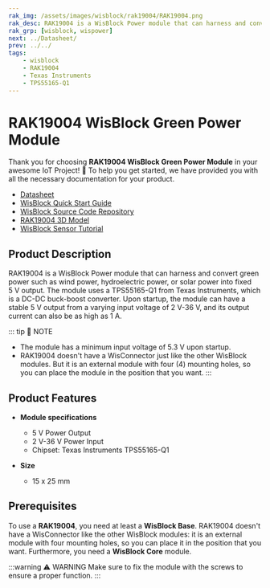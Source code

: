 ```yaml
---
rak_img: /assets/images/wisblock/rak19004/RAK19004.png
rak_desc: RAK19004 is a WisBlock Power module that can harness and convert green power such as wind power, hyroelectric power, or solar power into fixed 5V output.
rak_grp: [wisblock, wispower]
next: ../Datasheet/
prev: ../../
tags:
    - wisblock
    - RAK19004
    - Texas Instruments
    - TPS55165-Q1
---
```



# RAK19004 WisBlock Green Power Module

Thank you for choosing **RAK19004 WisBlock Green Power Module** in your awesome IoT Project! 🎉 To help you get started, we have provided you with all the necessary documentation for your product.

* [Datasheet](../Datasheet/)
* <a href="../../Quickstart/" target="_blank">WisBlock Quick Start Guide</a>
* [WisBlock Source Code Repository](https://github.com/RAKWireless/WisBlock/)
* [RAK19004 3D Model](https://downloads.rakwireless.com/3D_File/WisBlock/3D_RAK19004.stp)
* [WisBlock Sensor Tutorial](/Knowledge-Hub/Learn/WisBlock-Sensor-Tutorial/)

## Product Description

RAK19004 is a WisBlock Power module that can harness and convert green power such as wind power, hydroelectric power, or solar power into fixed 5&nbsp;V output. The module uses a TPS55165-Q1 from Texas Instruments, which is a DC-DC buck-boost converter. Upon startup, the module can have a stable 5&nbsp;V output from a varying input voltage of 2&nbsp;V-36&nbsp;V, and its output current can also be as high as 1&nbsp;A.

::: tip 📝 NOTE
- The module has a minimum input voltage of 5.3&nbsp;V upon startup.
- RAK19004 doesn't have a WisConnector just like the other WisBlock modules. But it is an external module with four (4) mounting holes, so you can place the module in the position that you want.
:::

## Product Features

* **Module specifications**
    * 5&nbsp;V Power Output
    * 2&nbsp;V-36&nbsp;V Power Input
    * Chipset: Texas Instruments TPS55165-Q1

* **Size**
    * 15 x 25&nbsp;mm

## Prerequisites

To use a **RAK19004**, you need at least a **WisBlock Base**. RAK19004 doesn't have a WisConnector like the other WisBlock modules: it is an external module with four mounting holes, so you can place it in the position that you want. Furthermore, you need a **WisBlock Core** module.

:::warning ⚠️ WARNING
Make sure to fix the module with the screws to ensure a proper function.
:::
